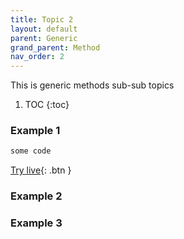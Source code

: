 ```yaml
---
title: Topic 2
layout: default
parent: Generic
grand_parent: Method
nav_order: 2
---
```


This is generic methods sub-sub topics

1. TOC
{:toc}

### Example 1

```js
some code
```
[Try live](https://code.earthengine.google.com/){: .btn }


### Example 2

### Example 3
